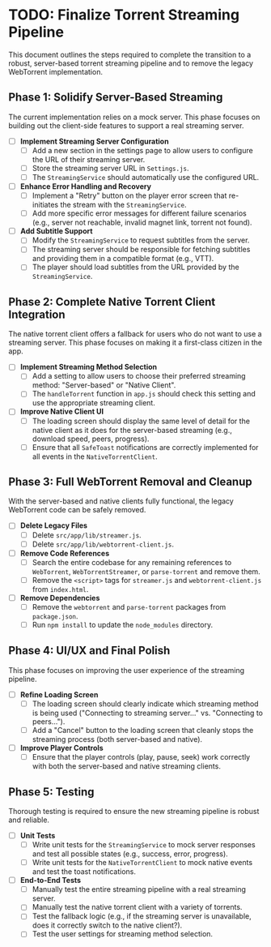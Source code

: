 # TODO: Finalize Torrent Streaming Pipeline

This document outlines the steps required to complete the transition to a robust, server-based torrent streaming pipeline and to remove the legacy WebTorrent implementation.

## Phase 1: Solidify Server-Based Streaming

The current implementation relies on a mock server. This phase focuses on building out the client-side features to support a real streaming server.

- [ ] **Implement Streaming Server Configuration**
    - [ ] Add a new section in the settings page to allow users to configure the URL of their streaming server.
    - [ ] Store the streaming server URL in `Settings.js`.
    - [ ] The `StreamingService` should automatically use the configured URL.

- [ ] **Enhance Error Handling and Recovery**
    - [ ] Implement a "Retry" button on the player error screen that re-initiates the stream with the `StreamingService`.
    - [ ] Add more specific error messages for different failure scenarios (e.g., server not reachable, invalid magnet link, torrent not found).

- [ ] **Add Subtitle Support**
    - [ ] Modify the `StreamingService` to request subtitles from the server.
    - [ ] The streaming server should be responsible for fetching subtitles and providing them in a compatible format (e.g., VTT).
    - [ ] The player should load subtitles from the URL provided by the `StreamingService`.

## Phase 2: Complete Native Torrent Client Integration

The native torrent client offers a fallback for users who do not want to use a streaming server. This phase focuses on making it a first-class citizen in the app.

- [ ] **Implement Streaming Method Selection**
    - [ ] Add a setting to allow users to choose their preferred streaming method: "Server-based" or "Native Client".
    - [ ] The `handleTorrent` function in `app.js` should check this setting and use the appropriate streaming client.

- [ ] **Improve Native Client UI**
    - [ ] The loading screen should display the same level of detail for the native client as it does for the server-based streaming (e.g., download speed, peers, progress).
    - [ ] Ensure that all `SafeToast` notifications are correctly implemented for all events in the `NativeTorrentClient`.

## Phase 3: Full WebTorrent Removal and Cleanup

With the server-based and native clients fully functional, the legacy WebTorrent code can be safely removed.

- [ ] **Delete Legacy Files**
    - [ ] Delete `src/app/lib/streamer.js`.
    - [ ] Delete `src/app/lib/webtorrent-client.js`.

- [ ] **Remove Code References**
    - [ ] Search the entire codebase for any remaining references to `WebTorrent`, `WebTorrentStreamer`, or `parse-torrent` and remove them.
    - [ ] Remove the `<script>` tags for `streamer.js` and `webtorrent-client.js` from `index.html`.

- [ ] **Remove Dependencies**
    - [ ] Remove the `webtorrent` and `parse-torrent` packages from `package.json`.
    - [ ] Run `npm install` to update the `node_modules` directory.

## Phase 4: UI/UX and Final Polish

This phase focuses on improving the user experience of the streaming pipeline.

- [ ] **Refine Loading Screen**
    - [ ] The loading screen should clearly indicate which streaming method is being used ("Connecting to streaming server..." vs. "Connecting to peers...").
    - [ ] Add a "Cancel" button to the loading screen that cleanly stops the streaming process (both server-based and native).

- [ ] **Improve Player Controls**
    - [ ] Ensure that the player controls (play, pause, seek) work correctly with both the server-based and native streaming clients.

## Phase 5: Testing

Thorough testing is required to ensure the new streaming pipeline is robust and reliable.

- [ ] **Unit Tests**
    - [ ] Write unit tests for the `StreamingService` to mock server responses and test all possible states (e.g., success, error, progress).
    - [ ] Write unit tests for the `NativeTorrentClient` to mock native events and test the toast notifications.

- [ ] **End-to-End Tests**
    - [ ] Manually test the entire streaming pipeline with a real streaming server.
    - [ ] Manually test the native torrent client with a variety of torrents.
    - [ ] Test the fallback logic (e.g., if the streaming server is unavailable, does it correctly switch to the native client?).
    - [ ] Test the user settings for streaming method selection.
